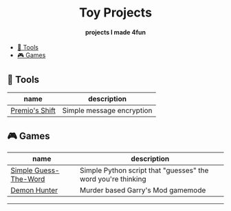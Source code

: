 <h1 align="center"><strong>Toy Projects</strong></h1>
<h4 align="center">projects I made 4fun</h4>

- [🧰 Tools](#-tools)
- [🎮 Games](#-games)

## 🧰 Tools

| name                                                             | description               |
| ---------------------------------------------------------------- | ------------------------- |
| [Premio's Shift](https://github.com/wetrustinprize/premio-shift) | Simple message encryption |

## 🎮 Games

| name                                                                          | description                                                  |
| ----------------------------------------------------------------------------- | ------------------------------------------------------------ |
| [Simple Guess-The-Word](http://github.com/wetrustinprize/simple-guesstheword) | Simple Python script that "guesses" the word you're thinking |
| [Demon Hunter](https://github.com/wetrustinprize/demonhunter)                 | Murder based Garry's Mod gamemode                            |

---
